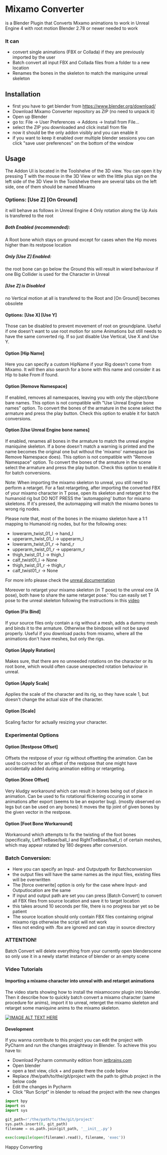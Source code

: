 # Mixamo Converter
is a Blender Plugin that Converts Mixamo animations to work in Unreal Engine 4 with root motion
Blender 2.78 or newer needed to work

### It can
* convert single animations (FBX or Collada) if they are previously imported by the user
* Batch convert all input FBX and Collada files from a folder to a new location
* Renames the bones in the skeleton to match the maniquine unreal skeleton

## Installation
* first you have to get blender from https://www.blender.org/download/
* Download Mixamo Converter repository as ZIP (no need to unpack it)
* Open up Blender
* go to: File -> User Preferences -> Addons -> Install from File...
* select the ZIP you downloaded and click install from file
* now it should be the only addon visibly and you can enable it
* if you want to keep it enabled over multiple blender sessions you can click "save user preferences" on the bottom of the window

## Usage
The Addon UI is located in the Toolshelve of the 3D view.
You can open it by pressing T with the mouse in the 3D View
or with the little plus sign on the left side of the 3D View
In the Toolshelve there are several tabs on the left side,
one of them should be named Mixamo

### Options: [Use Z] [On Ground]
it will behave as follows in Unreal Engine 4
Only rotation along the Up Axis is transfered to the root
##### Both Enabled (recommended):
A Root bone which stays on ground except for cases when the Hip moves higher than its restpose location
##### Only [Use Z] Enabled:
the root bone can go below the Ground
this will result in wierd behaviour if one Big Collider is used for the Character in Unreal
##### [Use Z] is Disabled
no Vertical motion at all is transfered to the Root and [On Ground] becomes obsolete

#### Options: [Use X] [Use Y]
Those can be disabled to prevent movement of root on groundplane.
Useful if one doesn't want to use root motion for some Animations but still needs to have the same converted rig. If so just disable Use Vertical, Use X and Use Y.

#### Option [Hip Name]
Here you can specify a custom HipName if your Rig doesn't come from Mixamo. It will then also search for a bone with this name and consider it as Hip to bake From if found.

#### Option [Remove Namespace]
If enabled, removes all namespaces, leaving you with only the object/bone bare names.
This option is not compatible with "Use Unreal Engine bone names" option.
To convert the bones of the armature in the scene select the armature and press the play button.
Check this option to enable it for batch conversions.

#### Option [Use Unreal Engine bone names]
If enabled, renames all bones in the armature to match the unreal engine maniquine skeleton. If a bone doesn't match a warning is printed and the name becomes the original one but without the 'mixamo' namespace (as Remove Namespace does).
This option is not compatible with "Remove Namespace" option.
To convert the bones of the armature in the scene select the armature and press the play button.
Check this option to enable it for batch conversions.

Note: When importing the mixamo skeleton to unreal, you still need to perform a retarget.
For a fast retargeting, after importing the converted FBX of your mixamo character in T pose, open its skeleton and retarget it to the humanoid rig but
DO NOT PRESS the 'automapping' button for mixamo skeletons. If it's pressed, the automapping will match the mixamo bones to wrong rig nodes.

Please note that, most of the bones in the mixamo skeleton have a 1:1 mapping to Humanoid rig nodes, but for the following ones:

* lowerarm_twist_01_l -> hand_l
* upperarm_twist_01_l -> upperarm_l
* lowerarm_twist_01_r -> hand_r
* upperarm_twist_01_r -> upperarm_r
* thigh_twist_01_l -> thigh_l
* calf_twist01_l ->  None
* thigh_twist_01_r -> thigh_r
* calf_twist01_r -> None

For more info please check the [unreal documentation](https://docs.unrealengine.com/latest/INT/Engine/Animation/RetargetingDifferentSkeletons/)

Moreover to retarget your mixamo skeleton (in T pose) to the unreal one (A pose), both have to share the same retarget pose.'
You can easily set T pose to the unreal skeleton following the instructions in this [video](https://www.youtube.com/watch?v=D8nH2Yo9PT8)

#### Option [Fix Bind]
If your source files only contain a rig without a mesh, adds a dummy mesh and binds it to the armature. Otherwise the bindpose will not be saved properly.
Useful if you download packs from mixamo, where all the animations don't have meshes, but only the rigs.

#### Option [Apply Rotation]
Makes sure, that there are no unneeded rotations on the character or its root bone, which would often cause unexpected rotation behaviour in unreal.

#### Option [Apply Scale]
Applies the scale of the character and its rig, so they have scale 1, but doesn't change the actual size of the character.

#### Option [Scale]
Scaling factor for actually resizing your character.

### Experimental Options

#### Option [Restpose Offset]
Offsets the restpose of your rig without offsetting the animation. Can be used to correct for an offset of the restpose that one might have accidentally added during animation editing or retargeting.

#### Option [Knee Offset]
Very kludgy workaround which can result in bones being out of place in animation.
Can be used to fix rotational flickering occuring in some animations after export (seems to be an exporter bug). (mostly observed on legs but can be used on any bones)
It moves the tip joint of given bones by the given vector in the restpose.

#### Option [Foot Bone Workaround]
Workaround which attempts to fix the twisting of the foot bones (specifically, LeftToeBase/ball_l and RightToeBase/ball_r) of certain meshes,
which may appear rotated by 180 degrees after conversion.

### Batch Conversion:
* Here you can specify an Input- and Outputpath for Batchconversion
* the output files will have the same names as the input files, existing files will be overwritten
* The [force overwrite] option is only for the case where Input- and Outputlocation are the same
* If input and output path are set you can press [Batch Convert] to convert all FBX files from source location and save it to target location
* this takes around 10 seconds per file, there is no progress bar yet so be patient
* The source location should only contain FBX files containing original mixamo rigs otherwise the script will not work
* files not ending with .fbx are ignored and can stay in source directory

### ATTENTION!
Batch Convert will delete everything from your currently open blenderscene
so only use it in a newly startet instance of blender or an empty scene

### Video Tutorials

#### Importing a mixamo character into unreal with and retarget animations
The video starts showing how to install the mixamoconv plugin into blender.
Then it describe how to quickly batch convert a mixamo character (same procedure for anims), import it to unreal, reterget the mixamo skeleton and retarget some maniquine anims to the mixamo skeleton. 


[![IMAGE ALT TEXT HERE](https://img.youtube.com/vi/z97w4vrm8Eo/0.jpg)](https://www.youtube.com/watch?v=z97w4vrm8Eo)    


#### Development
If you wanna contribute to this project you can edit the project with PyCharm and run the changes straightway in Blender.
To achieve this you have to:
+  Download Pycharm community edition from [jetbrains.com](https://www.jetbrains.com/pycharm/download)
+  Open blender
+  open a text view, click + and paste there the code below 
+  Replace /the/path/to/the/git/project with the path to github project in the below code
+  Edit the changes in Pycharm
+  Click "Run Script" in blender to reload the project with the new changes

```python
import bpy
import os
import sys

git_path=r'/the/path/to/the/git/project'
sys.path.insert(0, git_path)
filename = os.path.join(git_path, '__init__.py')

exec(compile(open(filename).read(), filename, 'exec'))
```

Happy Converting
